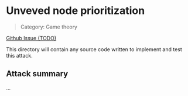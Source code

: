 # Unveved node prioritization

> Category: Game theory

[Github Issue (TODO)]()

This directory will contain any source code written to implement and test this attack.

## Attack summary

...